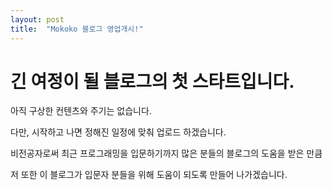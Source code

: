 ```yaml
---
layout: post
title:  "Mokoko 블로그 영업개시!"
---
```


# 긴 여정이 될 블로그의 첫 스타트입니다.

아직 구상한 컨텐츠와 주기는 없습니다.

다만, 시작하고 나면 정해진 일정에 맞춰 업로드 하겠습니다.

비전공자로써 최근 프로그래밍을 입문하기까지 많은 분들의 블로그의 도움을 받은 만큼

저 또한 이 블로그가 입문자 분들을 위해 도움이 되도록 만들어 나가겠습니다.
